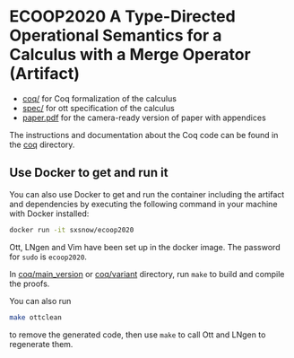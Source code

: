 # ECOOP2020 A Type-Directed Operational Semantics for a Calculus with a Merge Operator (Artifact)

- [coq/](./coq) for Coq formalization of the calculus
- [spec/](./spec) for ott specification of the calculus
- [paper.pdf](./paper.pdf) for the camera-ready version of paper with appendices

The instructions and documentation about the Coq code can be found in the [coq](./coq) directory.

## Use Docker to get and run it

You can also use Docker to get and run the container including the artifact and dependencies by
executing the following command in your machine with Docker installed:

   ```sh
   docker run -it sxsnow/ecoop2020
   ```
   
Ott, LNgen and Vim have been set up in the docker image. The password for `sudo` is `ecoop2020`.
   
In [coq/main_version](./coq/main_version) or [coq/variant](./coq/variant) directory,
run `make` to build and compile the proofs.

You can also run

   ```sh
   make ottclean
   ```
   
to remove the generated code, then use `make` to call Ott and LNgen to regenerate them.
